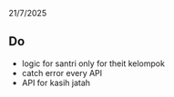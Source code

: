 21/7/2025

## Do

-   logic for santri only for theit kelompok
-   catch error every API
-   API for kasih jatah
